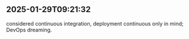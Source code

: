 ## 2025-01-29T09:21:32
considered continuous integration, deployment continuous only in mind; DevOps dreaming.

